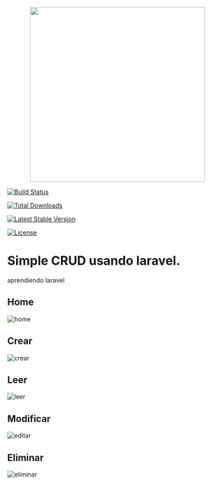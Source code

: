 
<p  align="center"><a  href="https://laravel.com"  target="_blank"><img  src="https://raw.githubusercontent.com/laravel/art/master/logo-lockup/5%20SVG/2%20CMYK/1%20Full%20Color/laravel-logolockup-cmyk-red.svg"  width="400"></a></p>

<p  align="center">

<a  href="https://travis-ci.org/laravel/framework"><img  src="https://travis-ci.org/laravel/framework.svg"  alt="Build Status"></a>

<a  href="https://packagist.org/packages/laravel/framework"><img  src="https://img.shields.io/packagist/dt/laravel/framework"  alt="Total Downloads"></a>

<a  href="https://packagist.org/packages/laravel/framework"><img  src="https://img.shields.io/packagist/v/laravel/framework"  alt="Latest Stable Version"></a>

<a  href="https://packagist.org/packages/laravel/framework"><img  src="https://img.shields.io/packagist/l/laravel/framework"  alt="License"></a>

</p>

# Simple CRUD usando laravel.
aprendiendo laravel

##  Home

![home](https://user-images.githubusercontent.com/123978109/219535340-2f2c96b2-8378-4970-88a3-14934ee3af63.png)

##  Crear


![crear](https://user-images.githubusercontent.com/123978109/219535517-60b3217c-8e51-47d8-bed3-b450f40c1b5b.png)

##  Leer


![leer](https://user-images.githubusercontent.com/123978109/219535579-02d156d2-b532-4f65-a895-bec7da268e31.png)


##  Modificar


![editar](https://user-images.githubusercontent.com/123978109/219535646-bd49e937-ff5c-48c6-a480-08a37bd355fe.png)

##  Eliminar


![eliminar](https://user-images.githubusercontent.com/123978109/219535698-cb3fc8a8-96ac-4495-a29a-5b3d86ec23d1.png)

